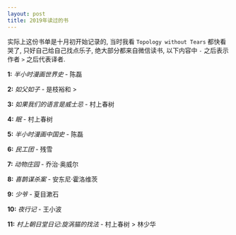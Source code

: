 ```yaml
---
layout: post
title: 2019年读过的书
---
```


实际上这份书单是十月初开始记录的, 当时我看 `Topology without Tears` 都快看哭了, 只好自己给自己找点乐子, 绝大部分都来自微信读书, 以下内容中 `-` 之后表示作者 `>` 之后代表译者.

**1:** *半小时漫画世界史* - 陈磊



**2:** *如父如子* - 是枝裕和 >



**3:** *如果我们的语言是威士忌* - 村上春树



**4:** *眠* - 村上春树



**5:** *半小时漫画中国史* - 陈磊



**6:** *民工团* - 残雪



**7:** *动物庄园* - 乔治·奥威尔



**8:** *喜鹊谋杀案* - 安东尼·霍洛维茨



**9:** *少爷* - 夏目漱石



**10:** *夜行记* - 王小波



**11:** *村上朝日堂日记:旋涡猫的找法* - 村上春树 > 林少华 


